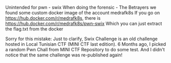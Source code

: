 Unintended for pwn - swix
When doing the forensic - The Betrayers we found some custom docker image of the account medrafk8s
If you go on https://hub.docker.com/r/medrafk8s, there is https://hub.docker.com/r/medrafk8s/pwn-swix
Which you can just extract the flag.txt from the docker

Sorry for this mistake: Just to clarify, Swix Challenge is an old challenge hosted in Local Tunisian CTF (MINI CTF last edition). 6 Months ago, I picked a random Pwn Chall from MINI CTF Repository to do some test. And I didn't notice that the same challenge was re-published again!

